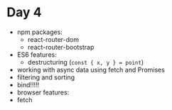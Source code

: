 # Day 4

- npm packages:
  - react-router-dom
  - react-router-bootstrap
- ES6 features:
  - destructuring (`const { x, y } = point`)
- working with async data using fetch and Promises
- filtering and sorting
- bind!!!!!
- browser features:
 - fetch